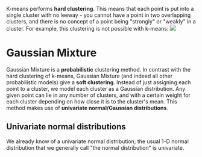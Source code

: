 K-means performs **hard clustering**. This means that each point is put into a single cluster with no leeway - you cannot have a point in two overlapping clusters, and there is no concept of a point being "strongly" or "weakly" in a cluster. For example, this clustering is not possible with k-means:
![](Pasted%20image%2020240228155103.png)
# Gaussian Mixture
Gaussian Mixture is a **probabilistic** clustering method. In contrast with the hard clustering of k-means, Gaussian Mixture (and indeed all other probabilistic models) give a **soft clustering**. Instead of just assigning each point to a cluster, we model each cluster as a Gaussian distribution. Any given point can lie in any number of clusters, and with a certain weight for each cluster depending on how close it is to the cluster's mean. 
This method makes use of **univariate normal/Gaussian distributions**.
## Univariate normal distributions
We already know of a univariate normal distribution; the usual 1-D normal distribution that we generally call "the normal distribution" is univariate.